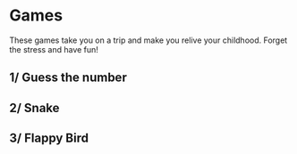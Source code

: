 # Games
These games take you on a trip and make you relive your childhood. 
Forget the stress and have fun!
## 1/ Guess the number 
## 2/ Snake 
## 3/ Flappy Bird
